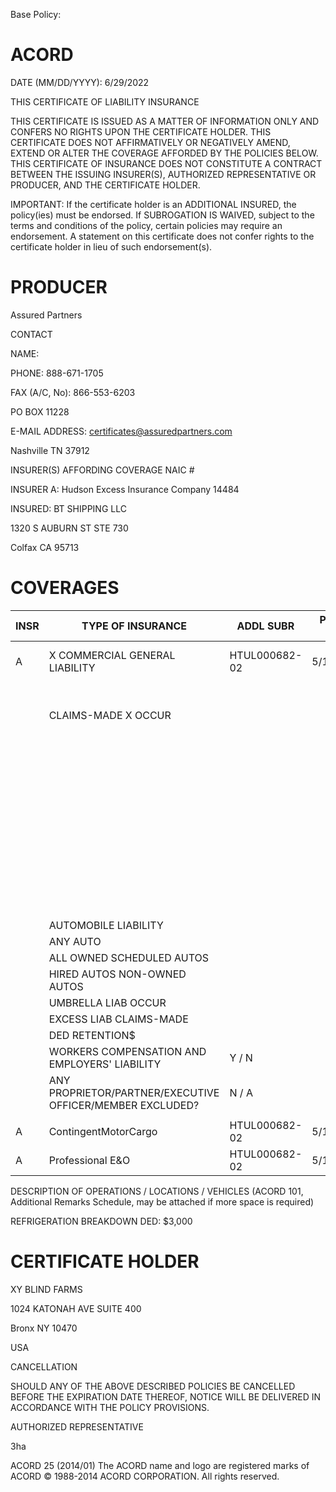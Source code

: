 Base Policy:
# ACORD

DATE (MM/DD/YYYY): 6/29/2022

THIS CERTIFICATE OF LIABILITY INSURANCE

THIS CERTIFICATE IS ISSUED AS A MATTER OF INFORMATION ONLY AND CONFERS NO RIGHTS UPON THE CERTIFICATE HOLDER. THIS CERTIFICATE DOES NOT AFFIRMATIVELY OR NEGATIVELY AMEND, EXTEND OR ALTER THE COVERAGE AFFORDED BY THE POLICIES BELOW. THIS CERTIFICATE OF INSURANCE DOES NOT CONSTITUTE A CONTRACT BETWEEN THE ISSUING INSURER(S), AUTHORIZED REPRESENTATIVE OR PRODUCER, AND THE CERTIFICATE HOLDER.

IMPORTANT: If the certificate holder is an ADDITIONAL INSURED, the policy(ies) must be endorsed. If SUBROGATION IS WAIVED, subject to the terms and conditions of the policy, certain policies may require an endorsement. A statement on this certificate does not confer rights to the certificate holder in lieu of such endorsement(s).

# PRODUCER

Assured Partners

CONTACT

NAME:

PHONE: 888-671-1705

FAX (A/C, No): 866-553-6203

PO BOX 11228

E-MAIL ADDRESS: certificates@assuredpartners.com

Nashville TN 37912

INSURER(S) AFFORDING COVERAGE NAIC #

INSURER A: Hudson Excess Insurance Company 14484

INSURED: BT SHIPPING LLC

1320 S AUBURN ST STE 730

Colfax CA 95713

# COVERAGES

|INSR|TYPE OF INSURANCE|ADDL SUBR|POLICY EFF|POLICY EXP|LIMITS|
|---|---|---|---|---|---|
|A|X COMMERCIAL GENERAL LIABILITY|HTUL000682-02|5/12/2022|5/12/2023|EACH OCCURRENCE: $1,500,000|
| |CLAIMS-MADE X OCCUR| | | |DAMAGE TO RENTED PREMISES (Ea occurrence): $150,000|
| | | | | |MED EXP (Any one person): $7,500|
| | | | | |PERSONAL & ADV INJURY: $1,500,000|
| | | | | |GENERAL AGGREGATE: $3,000,000|
| | | | | |PRODUCTS - COMP/OP AGG: Included|
| | | | | | |
| |AUTOMOBILE LIABILITY| | | | |
| |ANY AUTO| | | | |
| |ALL OWNED SCHEDULED AUTOS| | | | |
| |HIRED AUTOS NON-OWNED AUTOS| | | | |
| |UMBRELLA LIAB OCCUR| | | | |
| |EXCESS LIAB CLAIMS-MADE| | | | |
| |DED RETENTION$| | | | |
| |WORKERS COMPENSATION AND EMPLOYERS' LIABILITY|Y / N| | | |
| |ANY PROPRIETOR/PARTNER/EXECUTIVE OFFICER/MEMBER EXCLUDED?|N / A| | | |
| | | | | | |
|A|ContingentMotorCargo|HTUL000682-02|5/12/2022|5/12/2023|DED: $3,000 300,000|
|A|Professional E&O|HTUL000682-02|5/12/2022|5/12/2023|DED: $3,000 150,000|

DESCRIPTION OF OPERATIONS / LOCATIONS / VEHICLES (ACORD 101, Additional Remarks Schedule, may be attached if more space is required)

REFRIGERATION BREAKDOWN DED: $3,000

# CERTIFICATE HOLDER

XY BLIND FARMS

1024 KATONAH AVE SUITE 400

Bronx NY 10470

USA

CANCELLATION

SHOULD ANY OF THE ABOVE DESCRIBED POLICIES BE CANCELLED BEFORE THE EXPIRATION DATE THEREOF, NOTICE WILL BE DELIVERED IN ACCORDANCE WITH THE POLICY PROVISIONS.

AUTHORIZED REPRESENTATIVE

3ha

ACORD 25 (2014/01) The ACORD name and logo are registered marks of ACORD © 1988-2014 ACORD CORPORATION. All rights reserved.